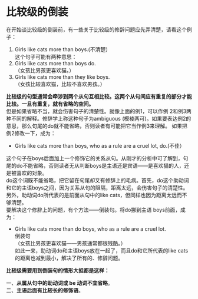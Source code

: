 # 比较级的倒装

在开始谈比较级的倒装前，有一些关于比较级的修辞问题应先弄清楚，请看这个例子：  
>  
1. Girls like cats more than boys.(不清楚）  
这个句子可能有两种意思：  
2. Girls like cats more than boys do.  
（女孩比男孩更喜欢猫。）  
3. Girls like cats more than they like boys.  
（女孩比较喜欢猫，比较不喜欢男孩。）  

<b>比较级的句型通常会牵涉到两个从句互相比较。这两个从句间应有重复的部分才能比较。一旦有重复，就有省略的空间。</b>  
但是如果省略不当，就会伤害句子的清楚性。就像上面的例1，可以作例 2和例3两种不同的解释。修辞学上称这种句子为ambiguous (模棱两可)。如果要表达例2的意思，那么句尾的do就不能省略，否则读者有可能把它当作例3来理解。
如果把例2修改一下，成为：  

- Girls like cats more than boys, who as a rule are a cruel lot, do.(不佳）   

这个句子在boys后面加上一个修饰它的关系从句。从刚才的分析中可了解到，句尾的do不能省略，否则读者无从判断boys是主语还是宾语——是喜欢猫的人，还是被喜欢的对象。  
do这个词既不能省略，把它留在句尾却又有修辞上的毛病。首先，do这个助动词和它的主语boys之间，因为关系从句的阻隔，距离太远，会伤害句子的清楚性。另外，助动词do所代表的是前面从句中的like cats，但同样也因为距离太远而不够清楚。  
要解决这个修辞上的问题，有个方法——倒装句。将do挪到主语 boys前面，成为：  
- Girls like cats more than do boys, who as a rule are a cruel lot.  
倒装句  
（女孩比男孩更喜欢猫——男孩通常都很残酷。）  
如此一来，助动词do和主语boys放在一起了，而且do和它所代表的like cats的距离也减到最小，解决了所有的、修辞问题。  

<b>比较级需要用到倒装句的情形大抵都是这样：</b>  

一、**从属从句中的助动词或 be 动词不宜省略**。  
二、**主语后面有比较长的修饰语**。  